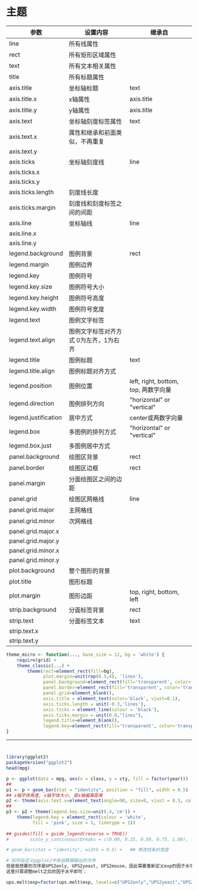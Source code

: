 # 主题


参数|设置内容|继承自
-|-|-
line|所有线属性 	 
rect|所有矩形区域属性 	 
text|所有文本相关属性 	 
title|所有标题属性 	 
axis.title|坐标轴标题|text
axis.title.x|x轴属性|axis.title
axis.title.y|y轴属性|axis.title
axis.text|坐标轴刻度标签属性|text
axis.text.x|属性和继承和前面类似，不再重复 	 
axis.text.y|	  	 
axis.ticks|坐标轴刻度线|line
axis.ticks.x| 	  	 
axis.ticks.y|	  	 
axis.ticks.length|刻度线长度 	 
axis.ticks.margin|刻度线和刻度标签之间的间距 	 
axis.line|坐标轴线|line
axis.line.x| 
axis.line.y|	  	 
legend.background|图例背景|rect
legend.margin|图例边界 	 
legend.key|图例符号 	 
legend.key.size|图例符号大小 	 
legend.key.height|图例符号高度 	 
legend.key.width|图例符号宽度 	 
legend.text|图例文字标签 	 
legend.text.align|图例文字标签对齐方式 	0为左齐，1为右齐
legend.title|图例标题|text
legend.title.align|图例标题对齐方式 	 
legend.position|图例位置|left, right, bottom, top, 两数字向量
legend.direction|图例排列方向|"horizontal" or "vertical"
legend.justification|居中方式|center或两数字向量
legend.box|多图例的排列方式|"horizontal" or "vertical"
legend.box.just|多图例居中方式 	 
panel.background|绘图区背景|rect
panel.border|绘图区边框|rect
panel.margin|分面绘图区之间的边距 	 
panel.grid|绘图区网格线|line
panel.grid.major|主网格线 	 
panel.grid.minor|次网格线 	 
panel.grid.major.x| 	  	 
panel.grid.major.y|	  	 
panel.grid.minor.x|	  	 
panel.grid.minor.y|	  	 
plot.background|整个图形的背景 	 
plot.title|图形标题 	 
plot.margin|图形边距|top, right, bottom, left
strip.background|分面标签背景|rect
strip.text|分面标签文本|text
strip.text.x| 	  	 
strip.text.y|



```r
theme_micro <- function(..., base_size = 12, bg = 'white') {
    require(grid) +
    theme_classic(...) +
        theme(rect=element_rect(fill=bg),
              plot.margin=unit(rep(0.5,4), 'lines'),
              panel.background=element_rect(fill='transparent', color='transparent'),
              panel.border=element_rect(fill='transparent', color='transparent'),
              panel.grid=element_blank(),
              axis.title = element_text(color='black', vjust=0.1),
              axis.ticks.length = unit(-0.3,'lines'),
              axis.ticks = element_line(colour = 'black'),
              axis.ticks.margin = unit(0.8,"lines"),
              legend.title=element_blank(),
              legend.key=element_rect(fill='transparent', color='transparent'))
}

```
----
# 
```r
library(ggplot2)
packageVersion("ggplot2")
head(mpg)
```
```r
p <- ggplot(data = mpg, aes(x = class, y = cty, fill = factor(year)))
## 
p1 <- p + geom_bar(stat = "identity", position = "fill", width = 0.5)
## x轴字体角度, x轴字体大小, 距x轴偏离距离
p2 <- theme(axis.text.x=element_text(angle=90, size=8, vjust = 0.5, color="black", face = "bold"))
## 
p3 <- p2 + theme(legend.key.size=unit(.4,'cm')) +
    theme(legend.key = element_rect(colour = 'white',
          fill = 'pink', size = 1, linetype = 1))
          
## guides(fill = guide_legend(reverse = TRUE))
#        scale_y_continuous(breaks = c(0.00, 0.25, 0.50, 0.75, 1.00), labels = c("0", "25", "50", "75", "100")) 

# geom_bar(stat = "identity", width = 0.5) +   ## 修改柱条的宽度

# 如何自定义ggplot2中各组数据输出的次序
但是我想要的次序是UPS2only, UPS2yeast, UPS2mouse，因此需要重新定义exp的因子水平
这里只需调整melt之后的因子水平即可：

ups.melt$exp=factor(ups.melt$exp, levels=c("UPS2only","UPS2yeast","UPS2mouse")); #修改exp的因子水平顺序，从而确定X轴输出的顺序



```
